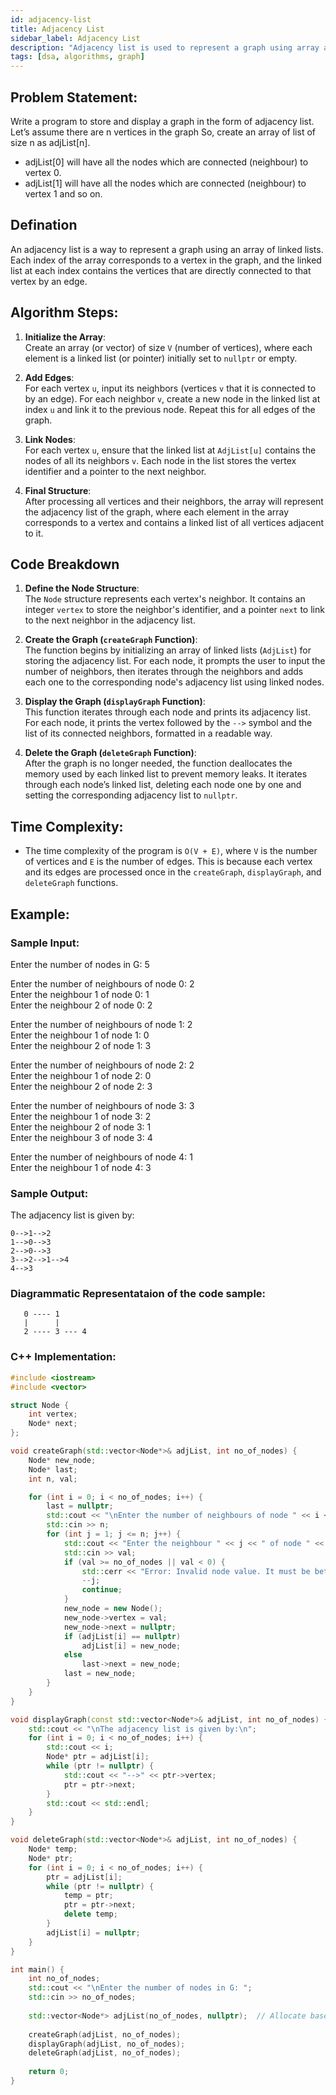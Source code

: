 ```yaml
---
id: adjacency-list
title: Adjacency List
sidebar_label: Adjacency List
description: "Adjacency list is used to represent a graph using array and linked list"  
tags: [dsa, algorithms, graph]
---
```


## Problem Statement:

Write a program to store and display a graph in the form of adjacency list.
Let’s assume there are n vertices in the graph So, create an array of list of size n as adjList[n].
- adjList[0] will have all the nodes which are connected (neighbour) to vertex 0.
- adjList[1] will have all the nodes which are connected (neighbour) to vertex 1 and so on.


## Defination
An adjacency list is a way to represent a graph using an array of linked lists. Each index of the array corresponds to a vertex in the graph, and the linked list at each index contains the vertices that are directly connected to that vertex by an edge.

## Algorithm Steps:

1. **Initialize the Array**:  
   Create an array (or vector) of size `V` (number of vertices), where each element is a linked list (or pointer) initially set to `nullptr` or empty.

2. **Add Edges**:  
   For each vertex `u`, input its neighbors (vertices `v` that it is connected to by an edge). For each neighbor `v`, create a new node in the linked list at index `u` and link it to the previous node. Repeat this for all edges of the graph.

3. **Link Nodes**:  
   For each vertex `u`, ensure that the linked list at `AdjList[u]` contains the nodes of all its neighbors `v`. Each node in the list stores the vertex identifier and a pointer to the next neighbor.

4. **Final Structure**:  
   After processing all vertices and their neighbors, the array will represent the adjacency list of the graph, where each element in the array corresponds to a vertex and contains a linked list of all vertices adjacent to it.


## Code Breakdown

1. **Define the Node Structure**:  
   The `Node` structure represents each vertex's neighbor. It contains an integer `vertex` to store the neighbor's identifier, and a pointer `next` to link to the next neighbor in the adjacency list.

2. **Create the Graph (`createGraph` Function)**:  
   The function begins by initializing an array of linked lists (`AdjList`) for storing the adjacency list. For each node, it prompts the user to input the number of neighbors, then iterates through the neighbors and adds each one to the corresponding node's adjacency list using linked nodes.

3. **Display the Graph (`displayGraph` Function)**:  
   This function iterates through each node and prints its adjacency list. For each node, it prints the vertex followed by the `-->` symbol and the list of its connected neighbors, formatted in a readable way.

4. **Delete the Graph (`deleteGraph` Function)**:  
   After the graph is no longer needed, the function deallocates the memory used by each linked list to prevent memory leaks. It iterates through each node’s linked list, deleting each node one by one and setting the corresponding adjacency list to `nullptr`.


## Time Complexity:
- The time complexity of the program is `O(V + E)`, where `V` is the number of vertices and `E` is the number of edges. This is because each vertex and its edges are processed once in the `createGraph`, `displayGraph`, and `deleteGraph` functions.

## Example:

### Sample Input:

Enter the number of nodes in G: 5                        

Enter the number of neighbours of node 0: 2                              
Enter the neighbour 1 of node 0: 1                       
Enter the neighbour 2 of node 0: 2                       

Enter the number of neighbours of node 1: 2                     
Enter the neighbour 1 of node 1: 0                 
Enter the neighbour 2 of node 1: 3                     

Enter the number of neighbours of node 2: 2                    
Enter the neighbour 1 of node 2: 0                  
Enter the neighbour 2 of node 2: 3                      

Enter the number of neighbours of node 3: 3                      
Enter the neighbour 1 of node 3: 2                   
Enter the neighbour 2 of node 3: 1                
Enter the neighbour 3 of node 3: 4                        

Enter the number of neighbours of node 4: 1                  
Enter the neighbour 1 of node 4: 3                                                              

### Sample Output:

The adjacency list is given by:       
```
0-->1-->2
1-->0-->3
2-->0-->3
3-->2-->1-->4
4-->3
```
### Diagrammatic Representataion of the code sample:
```
   0 ---- 1
   |      |
   2 ---- 3 --- 4                       
```


### C++ Implementation:
```cpp
#include <iostream>
#include <vector>

struct Node {
    int vertex;
    Node* next;
};

void createGraph(std::vector<Node*>& adjList, int no_of_nodes) {
    Node* new_node;
    Node* last;
    int n, val;

    for (int i = 0; i < no_of_nodes; i++) {
        last = nullptr;
        std::cout << "\nEnter the number of neighbours of node " << i << ": ";
        std::cin >> n;
        for (int j = 1; j <= n; j++) {
            std::cout << "Enter the neighbour " << j << " of node " << i << ": ";
            std::cin >> val;
            if (val >= no_of_nodes || val < 0) {
                std::cerr << "Error: Invalid node value. It must be between 0 and " << no_of_nodes - 1 << ".\n";
                --j;
                continue;
            }
            new_node = new Node();
            new_node->vertex = val;
            new_node->next = nullptr;
            if (adjList[i] == nullptr)
                adjList[i] = new_node;
            else
                last->next = new_node;
            last = new_node;
        }
    }
}

void displayGraph(const std::vector<Node*>& adjList, int no_of_nodes) {
    std::cout << "\nThe adjacency list is given by:\n";
    for (int i = 0; i < no_of_nodes; i++) {
        std::cout << i;
        Node* ptr = adjList[i];
        while (ptr != nullptr) {
            std::cout << "-->" << ptr->vertex;
            ptr = ptr->next;
        }
        std::cout << std::endl;
    }
}

void deleteGraph(std::vector<Node*>& adjList, int no_of_nodes) {
    Node* temp;
    Node* ptr;
    for (int i = 0; i < no_of_nodes; i++) {
        ptr = adjList[i];
        while (ptr != nullptr) {
            temp = ptr;
            ptr = ptr->next;
            delete temp;
        }
        adjList[i] = nullptr;
    }
}

int main() {
    int no_of_nodes;
    std::cout << "\nEnter the number of nodes in G: ";
    std::cin >> no_of_nodes;
    
    std::vector<Node*> adjList(no_of_nodes, nullptr);  // Allocate based on input size
    
    createGraph(adjList, no_of_nodes);
    displayGraph(adjList, no_of_nodes);
    deleteGraph(adjList, no_of_nodes);
    
    return 0;
}
```
